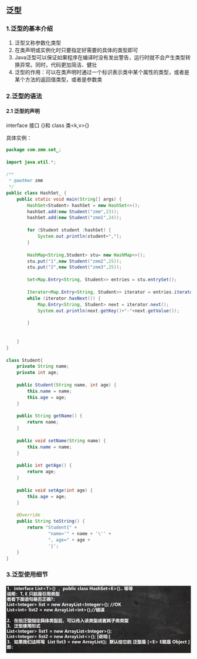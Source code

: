 ## 泛型

### 1.泛型的基本介绍

1. 泛型又称参数化类型
2. 在类声明或实例化时只要指定好需要的具体的类型即可
3. Java泛型可以保证如果程序在编译时没有发出警告，运行时就不会产生类型转换异常。同时，代码更加简洁、健壮
4. 泛型的作用：可以在类声明时通过一个标识表示类中某个属性的类型，或者是某个方法的返回值类型，或者是参数类

### 2.泛型的语法

#### 2.1 泛型的声明

interface 接口 <T>{}和 class 类<k,v>{}

具体实例：

```java
package com.zmm.set_;

import java.util.*;

/**
 * @author zmm
 */
public class HashSet_ {
    public static void main(String[] args) {
        HashSet<Student> hashSet = new HashSet<>();
        hashSet.add(new Student("zmm",23));
        hashSet.add(new Student("zmm1",24));

        for (Student student :hashSet) {
            System.out.println(student+",");
        }

        HashMap<String,Student> stu= new HashMap<>();
        stu.put("1",new Student("zmm2",25));
        stu.put("2",new Student("zmm3",25));

        Set<Map.Entry<String, Student>> entries = stu.entrySet();

        Iterator<Map.Entry<String, Student>> iterator = entries.iterator();
        while (iterator.hasNext()) {
            Map.Entry<String, Student> next = iterator.next();
            System.out.println(next.getKey()+"-"+next.getValue());

        }


    }
}

class Student{
    private String name;
    private int age;

    public Student(String name, int age) {
        this.name = name;
        this.age = age;
    }

    public String getName() {
        return name;
    }

    public void setName(String name) {
        this.name = name;
    }

    public int getAge() {
        return age;
    }

    public void setAge(int age) {
        this.age = age;
    }

    @Override
    public String toString() {
        return "Student{" +
                "name='" + name + '\'' +
                ", age=" + age +
                '}';
    }
}
```

 ### 3.泛型使用细节

![image-20210715220237893](9-泛型.assets/image-20210715220237893.png)

